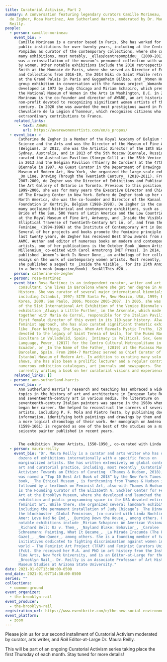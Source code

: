 ```yaml
---
title: Curatorial Activism, Part 2
summary: A conversation featuring legendary curators Camille Morineau, Catherine
  de Zegher, Rosa Martínez, Ann Sutherland Harris, moderated by Dr. Maura
  Reilly.
people:
  - person: camille-morineau
    event_bio: >
      Camille Morineau is a curator based in Paris. She has worked for French
      public institutions for over twenty years, including at the Centre Georges
      Pompidou as curator of the contemporary collections, where she curated
      many exhibitions, most notably, _elles@centrepompidou_ (2009-2011), which
      was a reinstallation of the museum’s permanent collection with works only
      by women. Other notable exhibitions include the 2018 retrospective of Kiki
      Smith at the Monnaie de Paris, where she served as Director of Exhibitions
      and Collections from 2016-19, the 2014 Niki de Saint Phalle retrospective
      at the Grand Palais in Paris and Guggenheim Bilbao, and _Women House_, a
      group exhibition in conversation with the famous project _Womanhouse_,
      developed in 1972 by Judy Chicago and Miriam Schapiro, which premiered at
      the National Museum of Women in the Arts in Washington, D.C. in 2018.
      Morineau is the co-founder and director of AWARE, an art historical
      non-profit devoted to recognizing significant women artists of the 20th
      century. In 2020 she was awarded the most prestigious award in France, the
      Chevalière de la Légion d’honneur, which recognizes citizens who have made
      extraordinary contributions to France. 
    related_links:
      - text: AWARE
        url: https://awarewomenartists.com/en/a_propos/
  - event_bio: >
      Catherine de Zegher is a Member of the Royal Academy of Belgium for
      Science and the Arts and was the Director of the Museum of Fine Arts, Gent
      (Belgium). In 2012, she was the Artistic Director of the 18th Biennale of
      Sydney, Australia, and in 2013 of the 5th Moscow Biennale, Russia. She
      curated the Australian Pavilion (Simryn Gill) at the 55th Venice Biennale
      in 2013 and the Belgian Pavilion (Thierry De Cordier) at the 47th Venice
      Biennale in 1997. As Guest Curator in the Department of Drawings at the
      Museum of Modern Art, New York, she organized the large-scale exhibition
      _On Line. Drawing Through the Twentieth Century_ (2010-2011). From
      2007-2009, de Zegher was the Director of Exhibitions and Publications at
      the Art Gallery of Ontario in Toronto. Previous to this position, from
      1999-2006, she was for many years the Executive Director and Chief Curator
      of The Drawing Center in New York. Before de Zegher took up her career in
      North America, she was the co-founder and Director of the Kanaal Art
      Foundation in Kortrijk, Belgium (1988-1998). De Zegher is the curator of
      many acclaimed historical and contemporary exhibitions, such as _America:
      Bride of the Sun. 500 Years of Latin America and the Low Countries_ (1992)
      at the Royal Museum of Fine Art, Antwerp, and _Inside the Visible. An
      Elliptical Traverse of Twentieth-Century Art in, of, and from the
      Feminine_ (1994-1996) at the Institute of Contemporary Art in Boston.
      Several of her projects and books promote the feminine principle. In the
      last twenty years, de Zegher has received Best Show awards from AICA and
      AAMC. Author and editor of numerous books on modern and contemporary
      artists, one of her publications is the October Book _Women Artists at the
      Millennium_ co-edited with Carol Armstrong (MIT Press). In 2014, de Zegher
      published _Women’s Work Is Never Done_, an anthology of her collected
      essays on the work of contemporary women artists. Most recently, in 2020,
      she published a sequel to _Inside the Visible_, for its 25th Anniversary,
      in a Dutch mook (magazine/book) _SeeAllThis #20_.
    person: catherine-de-zegher
  - person: rosa-martinez
    event_bio: Rosa Martínez is an independent curator, writer and art collections
      consultant. She lives in Barcelona where she got her degree in Art
      History. She was curator of several major international biennials,
      including Istanbul, 1997; SITE Santa Fe, New Mexico, USA, 1999; Busan,
      Korea, 2000; Sao Paulo, 2006; Moscow 2005-2007. In 2005, she was director
      of the 51st International Art Exhibition of the Venice Biennale with the
      exhibition _Always a Little Further_ in the Arsenale, which made her –
      together with Maria de Corral, responsible for the Italian Pavilion – the
      first female director of this event in its 110-year history. Always with a
      feminist approach, she has also curated significant thematic exhibitions
      like _Fear Nothing, She Says. When Art Reveals Mystic Truths_ (2015)
      devoted to the legacy of Saint Teresa of Avila, for the Museo Nacional de
      Escultura in Valladolid, Spain; _Intimacy is Political. Sex, Gender,
      Language, Power_ (2017) for the Centro Cultural Metropolitano in Quito,
      Ecuador, or _In the Name of the Father_ (2019) at the Picasso Museum in
      Barcelon, Spain. From 2004-7 Martínez served as Chief Curator of the
      Istanbul Museum of Modern Art. In addition to curating many solo and group
      shows, she has also been a prolific lecturer and a regular contributor to
      numerous exhibition catalogues, art journals and newspapers. She is
      currently writing a book on her curatorial visions and experiences.
    related_links: []
  - person: ann-sutherland-harris
    event_bio: >
      Ann Sutherland Harris’s research and teaching has embraced a wide range of
      topics in the history of art and architecture in European late Renaissance
      and seventeenth-century art in various media. The literature on
      seventeenth-century Italian painters was sparse in the 1960s when she
      began her career. She helped to reconstruct the careers of several
      artists, including P. F. Mola and Pietro Testa, by publishing documentary
      information, identifying both paintings and drawings by them and creating
      a more logical chronology of their work. Her monograph on Andrea Sacchi
      (1599-1661) is regarded as one of the best of the studies on a major
      seicento painter published in recent years. 


      The exhibition _Women Artists, 1550-1950_, co-curated with Linda Nochlin, shown in Los Angeles, Austin, Pittsburgh, and Brooklyn in 1976-77, helped to open up the field of women’s studies in the discipline. She has continued to write about women artists of the past and present, especially Artemisia Gentileschi and Alice Neel, as well as the artistic politics and rivalries among both male and female artists.
  - person: maura-reilly
    event_bio: "Dr. Maura Reilly is a curator and arts writer who has organized
      dozens of exhibitions internationally with a specific focus on
      marginalized artists. She has written extensively on global contemporary
      art and curatorial practice, including, most recently _Curatorial
      Activism: Towards an Ethics of Curating_ (Thames & Hudson, 2018), which
      was named a “Top 10 Best Art Book of 2018” by the New York Times. Her next
      book, _The Ethical Museum_, is forthcoming from Thames & Hudson in 2022,
      followed by a textbook on Feminist Art, also with Thames & Hudson. Reilly
      is the Founding Curator of the Elizabeth A. Sackler Center for Feminist
      Art at the Brooklyn Museum, where she developed and launched the first
      exhibition and public programming space in the USA devoted entirely to
      feminist art. While there, she organized several landmark exhibitions,
      including the permanent installation of Judy Chicago’s _The Dinner Party_,
      the blockbuster _Global Feminisms_ (co-curated with Linda Nochlin), _Ghada
      Amer: Love Had No End_, _Burning Down the House_, among others. Other
      notable exhibitions include _Miriam Schapiro: An American Visionary_,
      _Richard Bell: Uz v. Them_, _Nayland Blake: Behavior_, _Carolee
      Schneemann: Painting, What It Became_, _La Mirada Iracunda (The Furious
      Gaze)_, _Neo-Queer_, among others. She is a founding member of two
      initiatives dedicated to fighting discrimination against women in the art
      world – The Feminist Art Project (TFAP) and Feminist Curators United
      (FcU). She received her M.A. and PhD in art history from the Institute of
      Fine Arts, New York University, and is an Editor-at-Large for the
      _Brooklyn Rail_. Dr. Reilly is an Associate Professor of Art History and
      Museum Studies at Arizona State University."
date: 2021-01-07T13:00:00-0500
end_date: 2021-01-07T14:30:00-0500
series: ""
collections:
  - common-ground
event_organizer:
  - the-brooklyn-rail
event_producer:
  - the-brooklyn-rail
registration_url: https://www.eventbrite.com/e/the-new-social-environment-207-curatorial-activism-part-2-tickets-134785957427
event_platform:
  - zoom
---
```

Please join us for our second installment of Curatorial Activism moderated by curator, arts writer, and *Rail* Editor-at-Large Dr. Maura Reilly. 

This will be part of an ongoing Curatorial Activism series taking place the first Thursday of each month. Stay tuned for more details!